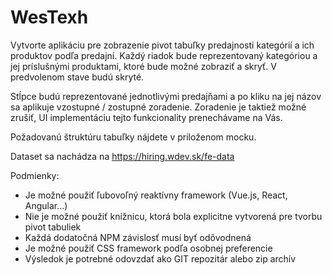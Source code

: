 # WesTexh

Vytvorte aplikáciu pre zobrazenie pivot tabuľky predajnosti kategórií a ich produktov podľa predajní. Každý riadok bude reprezentovaný kategóriou a jej príslušnými produktami, ktoré bude možné zobraziť a skryť. V predvolenom stave budú skryté.

Stĺpce budú reprezentované jednotlivými predajňami a po kliku na jej názov sa aplikuje vzostupné / zostupné zoradenie. Zoradenie je taktiež možné zrušiť, UI implementáciu tejto funkcionality prenechávame na Vás.

Požadovanú štruktúru tabuľky nájdete v priloženom mocku.

Dataset sa nachádza na https://hiring.wdev.sk/fe-data

Podmienky:

- Je možné použiť ľubovoľný reaktívny framework (Vue.js, React, Angular...)
- Nie je možné použiť knižnicu, ktorá bola explicitne vytvorená pre tvorbu pivot tabuliek
- Každá dodatočná NPM závislosť musí byť odôvodnená
- Je možné použiť CSS framework podľa osobnej preferencie
- Výsledok je potrebné odovzdať ako GIT repozitár alebo zip archív

